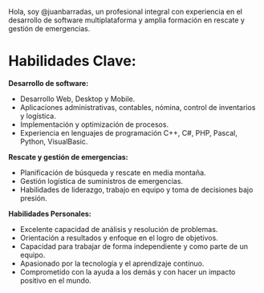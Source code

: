 Hola, soy @juanbarradas, un profesional integral con experiencia en el desarrollo de software multiplataforma y amplia formación en rescate y gestión de emergencias.

Habilidades Clave:
=================
**Desarrollo de software:**
- Desarrollo Web, Desktop y Mobile.
- Aplicaciones administrativas, contables, nómina, control de inventarios y logística.
- Implementación y optimización de procesos.
- Experiencia en lenguajes de programación C++, C#, PHP, Pascal, Python, VisualBasic.

**Rescate y gestión de emergencias:**
- Planificación de búsqueda y rescate en media montaña.
- Gestión logística de suministros de emergencias.
- Habilidades de liderazgo, trabajo en equipo y toma de decisiones bajo presión.

**Habilidades Personales:**
- Excelente capacidad de análisis y resolución de problemas.
- Orientación a resultados y enfoque en el logro de objetivos.
- Capacidad para trabajar de forma independiente y como parte de un equipo.
- Apasionado por la tecnología y el aprendizaje continuo.
- Comprometido con la ayuda a los demás y con hacer un impacto positivo en el mundo.

